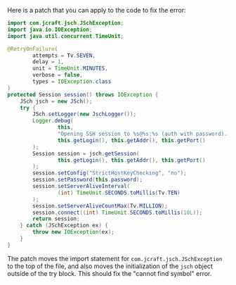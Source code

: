 Here is a patch that you can apply to the code to fix the error:

```java
import com.jcraft.jsch.JSchException;
import java.io.IOException;
import java.util.concurrent.TimeUnit;

@RetryOnFailure(
        attempts = Tv.SEVEN,
        delay = 1,
        unit = TimeUnit.MINUTES,
        verbose = false,
        types = IOException.class
)
protected Session session() throws IOException {
    JSch jsch = new JSch();
    try {
        JSch.setLogger(new JschLogger());
        Logger.debug(
                this,
                "Opening SSH session to %s@%s:%s (auth with password)...",
                this.getLogin(), this.getAddr(), this.getPort()
        );
        Session session = jsch.getSession(
                this.getLogin(), this.getAddr(), this.getPort()
        );
        session.setConfig("StrictHostKeyChecking", "no");
        session.setPassword(this.password);
        session.setServerAliveInterval(
                (int) TimeUnit.SECONDS.toMillis(Tv.TEN)
        );
        session.setServerAliveCountMax(Tv.MILLION);
        session.connect((int) TimeUnit.SECONDS.toMillis(10L));
        return session;
    } catch (JSchException ex) {
        throw new IOException(ex);
    }
}
```

The patch moves the import statement for `com.jcraft.jsch.JSchException` to the top of the file, and also moves the initialization of the `jsch` object outside of the try block. This should fix the "cannot find symbol" error.